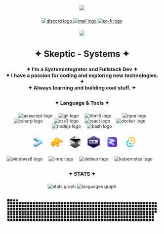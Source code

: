 <br clear="both">

<div align="center">
  <img height="250" src="./assets/Skeptic-Systems.gif" />
</div>

###

<div align="center">
  <a href="https://discordapp.com/users/__skeptic__" target="_blank">
    <img src="https://img.shields.io/static/v1?message=Discord&logo=discord&label=&color=7289DA&logoColor=white&labelColor=&style=for-the-badge" height="25" alt="discord logo"  />
  </a>
  <a href="mailto:github@jonas-vieth.de" target="_blank">
    <img src="https://img.shields.io/static/v1?message=Contact&logo=mailgun&label=%20&color=1de9b6&logoColor=white&labelColor=&style=for-the-badge" height="25" alt="mail logo"  />
  </a>
  <a href="https://buymeacoffee.com/dervieth1l" target="_blank">
    <img src="https://img.shields.io/static/v1?message=A%20Coffee?&logo=ko-fi&label=&color=F16061&logoColor=white&labelColor=&style=for-the-badge" height="25" alt="ko-fi logo"  />
  </a>
</div>

###

<div align="center">
  <img src="https://visitor-badge.laobi.icu/badge?page_id=skeptic-systems.skeptic-systems&left_text=Visitors"  />
</div>

###

<h1 align="center">✦ Skeptic - Systems ✦</h1>

###

<h3 align="center">✦ I’m a Systemintegrator and Fullstack Dev 
✦<br>✦ I have a passion for coding and exploring new technologies. ✦<br>✦ Always learning and building cool stuff. ✦</h3>

###

<h2 align="left"></h2>

###

<h3 align="center">✦ Language & Tools ✦</h3>

###

<div align="center">
  <img width="12" />
  <img src="https://cdn.jsdelivr.net/gh/devicons/devicon/icons/javascript/javascript-plain.svg" height="40" alt="javascript logo"  />
  <img width="12" />
  <img src="https://cdn.jsdelivr.net/gh/devicons/devicon/icons/git/git-plain.svg" height="40" alt="git logo"  />
  <img width="12" />
  <img src="https://cdn.jsdelivr.net/gh/devicons/devicon/icons/html5/html5-plain.svg" height="40" alt="html5 logo"  />
  <img width="12" />
  <img width="12" />
  <img src="https://cdn.jsdelivr.net/gh/devicons/devicon/icons/npm/npm-original-wordmark.svg" height="40" alt="npm logo"  />
  <img width="12" />
  <img src="https://cdn.jsdelivr.net/gh/devicons/devicon/icons/csharp/csharp-plain.svg" height="40" alt="csharp logo"  />
  <img width="12" />
  <img width="12" />
  <img src="https://cdn.jsdelivr.net/gh/devicons/devicon/icons/css3/css3-plain.svg" height="40" alt="css3 logo"  />
  <img width="12" />
  <img src="https://cdn.jsdelivr.net/gh/devicons/devicon/icons/react/react-original.svg" height="40" alt="react logo"  />
  <img width="12" />
  <img src="https://cdn.jsdelivr.net/gh/devicons/devicon/icons/docker/docker-original-wordmark.svg" height="40" alt="docker logo"  />
  <img width="12" />
  <img src="https://cdn.jsdelivr.net/gh/devicons/devicon/icons/nodejs/nodejs-plain.svg" height="40" alt="nodejs logo"  />
  <img width="12" />
  <img src="https://cdn.jsdelivr.net/gh/devicons/devicon/icons/bash/bash-original.svg" height="40" alt="bash logo"  />
</div>

###








<div align="center">
  <img width="12" />
  <img src="./assets/tabby.png" height="40" alt="tabby logo"  />
  <img width="12" />
  <img src="./assets/tableplus.png" height="40" alt="tableplus logo"  />
  <img width="12" />
  <img src="./assets/cursor.png" height="40" alt="tableplus logo"  />
  <img width="12" />
  <img src="./assets/podmandesktop.png" height="40" alt="podmandesktop logo"  />
  <img width="12" />
  <img src="./assets/lmstudio.png" height="40" alt="lmstudio logo"  />
    <img width="12" />
  <img src="./assets/tauri.png" height="40" alt="tauri logo"  />
</div>





###

<div align="center">
  <img src="https://cdn.jsdelivr.net/gh/devicons/devicon/icons/windows8/windows8-original.svg" height="40" alt="windows8 logo"  />
  <img width="12" />
  <img src="https://cdn.jsdelivr.net/gh/devicons/devicon/icons/linux/linux-original.svg" height="40" alt="linux logo"  />
  <img width="12" />
  <img src="https://cdn.jsdelivr.net/gh/devicons/devicon/icons/debian/debian-plain.svg" height="40" alt="debian logo"  />
  <img width="12" />
  <img src="https://cdn.jsdelivr.net/gh/devicons/devicon/icons/kubernetes/kubernetes-original.svg" height="40" alt="kubernetes logo"  />
  <img width="12" />
</div>

###

<h2 align="left"></h2>

###

<h3 align="center">✦ STATS ✦</h3>

###

<div align="center">
  <img src="https://github-readme-stats.vercel.app/api?username=skeptic-systems&hide_title=false&hide_rank=false&show_icons=true&include_all_commits=true&count_private=true&disable_animations=false&theme=github_dark&locale=en&hide_border=true&order=1" height="150" alt="stats graph"  />
  <img src="https://github-readme-stats.vercel.app/api/top-langs?username=skeptic-systems&locale=en&hide_title=false&layout=compact&card_width=320&langs_count=5&theme=github_dark&hide_border=true&order=2" height="150" alt="languages graph"  />
</div>

###

<img src="https://raw.githubusercontent.com/Skeptic-systems/Skeptic-systems/output/github-snake-dark.svg" alt="Snake animation" />

###

<h2 align="left"></h2>

###